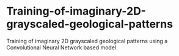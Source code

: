 # Training-of-imaginary-2D-grayscaled-geological-patterns
Training of imaginary 2D grayscaled geological patterns using a Convolutional Neural Network based model 
